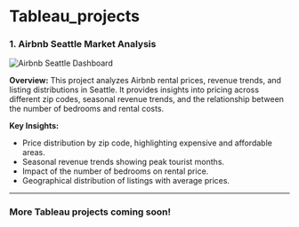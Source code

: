 # Tableau_projects

### **1. Airbnb Seattle Market Analysis**

![Airbnb Seattle Dashboard](airbnb_seattle_project/Dashboard_screenshot.png)

**Overview:**
This project analyzes Airbnb rental prices, revenue trends, and listing distributions in Seattle. It provides insights into pricing across different zip codes, seasonal revenue trends, and the relationship between the number of bedrooms and rental costs.

**Key Insights:**
- Price distribution by zip code, highlighting expensive and affordable areas.
- Seasonal revenue trends showing peak tourist months.
- Impact of the number of bedrooms on rental price.
- Geographical distribution of listings with average prices.



---

### More Tableau projects coming soon!


